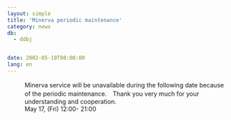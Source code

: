 ```yaml
---
layout: simple
title: 'Minerva periodic maintenance'
category: news
db:
  - ddbj


date: 2002-05-10T00:00:00
lang: en
---
```


<dd>Minerva service will be unavailable during the following date because　of the periodic maintenance.　Thank you very much for your understanding and cooperation.<br>
<dd> May 17, (Fri) 12:00- 21:00</dd>
</dd>
